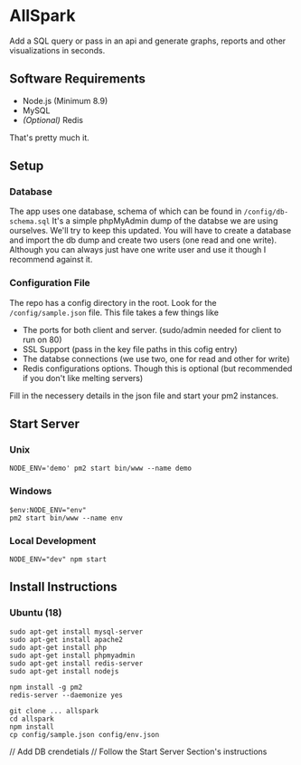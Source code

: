 # AllSpark

Add a SQL query or pass in an api and generate graphs, reports and other visualizations in seconds.

## Software Requirements

* Node.js (Minimum 8.9)
* MySQL
* _(Optional)_ Redis

That's pretty much it.

## Setup

### Database

The app uses one database, schema of which can be found in `/config/db-schema.sql` It's a simple phpMyAdmin dump of the databse we are using ourselves. We'll try to keep this updated. You will have to create a database and import the db dump and create two users (one read and one write). Although you can always just have one write user and use it though I recommend against it.

### Configuration File

The repo has a config directory in the root. Look for the `/config/sample.json` file. This file takes a few things like

* The ports for both client and server. (sudo/admin needed for client to run on 80)
* SSL Support (pass in the key file paths in this cofig entry)
* The databse connections (we use two, one for read and other for write)
* Redis configurations options. Though this is optional (but recommended if you don't like melting servers)

Fill in the necessery details in the json file and start your pm2 instances.

## Start Server

### Unix
```
NODE_ENV='demo' pm2 start bin/www --name demo
```

### Windows
```
$env:NODE_ENV="env"
pm2 start bin/www --name env
```

### Local Development
```
NODE_ENV="dev" npm start
```

## Install Instructions

### Ubuntu (18)

```
sudo apt-get install mysql-server
sudo apt-get install apache2
sudo apt-get install php
sudo apt-get install phpmyadmin
sudo apt-get install redis-server
sudo apt-get install nodejs

npm install -g pm2
redis-server --daemonize yes

git clone ... allspark
cd allspark
npm install
cp config/sample.json config/env.json
```
// Add DB crendetials
// Follow the Start Server Section's instructions